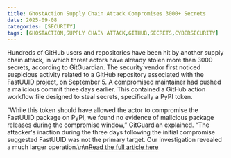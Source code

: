 ```yaml
---
title: GhostAction Supply Chain Attack Compromises 3000+ Secrets
date: 2025-09-08
categories: [SECURITY]
tags: [GHOSTACTION,SUPPLY CHAIN ATTACK,GITHUB,SECRETS,CYBERSECURITY]
---
```


Hundreds of GitHub users and repositories have been hit by another supply chain attack, in which threat actors have already stolen more than 3000 secrets, according to GitGuardian. The security vendor first noticed suspicious activity related to a GitHub repository associated with the FastUUID project, on September 5. A compromised maintainer had pushed a malicious commit three days earlier. This contained a GitHub action workflow file designed to steal secrets, specifically a PyPI token.

“While this token should have allowed the actor to compromise the FastUUID package on PyPI, we found no evidence of malicious package releases during the compromise window,” GitGuardian explained. “The attacker's inaction during the three days following the initial compromise suggested FastUUID was not the primary target. Our investigation revealed a much larger operation.\n\n[Read the full article here](https://www.infosecurity-magazine.com/news/ghostaction-supply-chain-3000/) 
